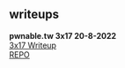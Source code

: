 ## writeups

**pwnable.tw 3x17 20-8-2022**  
[3x17 Writeup](/ctf/blob/main/pwnable.tw/3x17/notes.html)  
[REPO](ctf/blob/master/)
